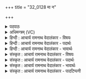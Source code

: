 +++
title = "32_0128 मा न"

+++
<details><summary>पदपाठः</summary>

मा꣢। नः꣣। इन्द्र। अभि꣢। आ꣣दि꣡शः꣢। आ꣣। दि꣡शः꣢꣯। सूरः꣢꣯। अ꣣क्तु꣡षु꣢। आ। य꣣मत्। त्वा꣢। यु꣣जा꣢। व꣣नेम। त꣢त्। १२८।
</details>

<details><summary>अधिमन्त्रम् (VC)</summary>

- इन्द्रः
- श्रुतकक्षः
- गायत्री
- षड्जः
- ऐन्द्रं काण्डम्
</details>

<details><summary>हिन्दी : आचार्य रामनाथ वेदालंकार - विषयः</summary>

अगले मन्त्र में यह प्रार्थना है कि इन्द्र की मैत्री प्राप्त कर हम आक्रान्ता शत्रुओं पर विजय पा लें।
</details>

<details><summary>हिन्दी : आचार्य रामनाथ वेदालंकार - पदार्थः</summary>

पदार्थान्वय -  हे (इन्द्र) परमवीर परमात्मन् अथवा राजन् ! (आदिशः) किसी भी दिशा से (सूरः) अवसर देखकर चुपके से आजानेवाला काम-क्रोधादि राक्षसगण या चोर आदि का समूह (अक्तुषु) अज्ञान-रात्रियों में अथवा अँधेरी रातों में (नः) हमें (मा) मत (अभि आ यमत्) आक्रान्त करे। यदि आक्रान्त करे तो (त्वा) आप (युजा) सहायक के द्वारा हम (तत्) उस कामादि राक्षसगण को अथवा चोरों के गिरोह को (वनेम) विनष्ट कर दें, समूल उन्मूलन करने में समर्थ हों ॥४॥ इस मन्त्र में श्लेषालङ्कार है ॥४॥
</details>

<details><summary>हिन्दी : आचार्य रामनाथ वेदालंकार - भावार्थः</summary>

भावार्थ -  इस संसार में अज्ञानान्धकार में अथवा अँधियारी रात में पड़े हुए हम लोगों की न्यूनता देखकर जो कोई काम-क्रोधादि या चोर-लुटेरा आदि हम पर आक्रमण कर हमे विनष्ट करना चाहे, उसे परमात्मा और राजा की सहायता से हम धूल में मिला दें ॥४॥
</details>

<details><summary>संस्कृत : आचार्य रामनाथ वेदालंकार - विषयः</summary>

अथेन्द्रस्य सख्यं प्राप्य वयमाक्रान्तॄन् विजयेमहीति प्रार्थ्यते।
</details>

<details><summary>संस्कृत : आचार्य रामनाथ वेदालंकार - पदार्थः</summary>

पदार्थान्वय -  हे (इन्द्र) परमवीर परमात्मन् राजन् वा ! (आदिशः२) कस्मादपि दिग्भागात् (सूरः३) अवसरं दृष्ट्वाऽकस्मात् सरणशीलः कामक्रोधादिरक्षोगणश्चौरादिवर्गो वा। यथा यास्काचार्येण सूर्य शब्दः सृ गतौ धातोर्निष्पादितस्तथैव सूरशब्दोऽपि तस्मादेव धातोर्निष्पादयितुं शक्यम्। द्रष्टव्यम् निरु० १२।१४। (अक्तुषु) अज्ञानरात्रिषु तिमिरनिशासु वा। अक्तुरिति रात्रिनाम। निघं० १।७। (नः) अस्मान् (मा) न (अभि आ यमत्४) अभ्याक्रामेत्। अभि आङ् पूर्वाद् यम उपरमे धातोर्लेटि बहुलं छन्दसि अ० २।४।७३ इति शपो लुकि यच्छादेशाभावः। लेटोऽडाटौ अ० ३।४।९४ इत्यडागमः। यदि च अभ्याक्रामेत् तर्हि (त्वा) त्वया। युष्मदस्तृतीयैकवचने सुपां सुलुक्० अ० ७।१।३९ इति पूर्वसवर्णदीर्घः। (युजा) सहायकेन, वयम् (तत्) रक्षोगणं चौरादिवर्गं वा (वनेम५) हिंस्याम, समूलमुन्मूलयितुं प्रभवेम ॥४॥ अत्र श्लेषालङ्कारः ॥४॥
</details>

<details><summary>संस्कृत : आचार्य रामनाथ वेदालंकार - भावार्थः</summary>

भावार्थ -  जगत्यस्मिन्नज्ञानतिमिरे तमःपूर्णायां रात्रौ वा निवसतामस्माकं छिद्रं प्रेक्ष्य यः कोऽपि कामक्रोधादिश्चौरलुण्ठकादिर्वाऽऽक्रम्यास्मान् जिघांसति तं परमात्मनो नृपस्य च साहाय्येन वयं धूलिसात् कुर्याम ॥४॥
</details>

<details><summary>संस्कृत : आचार्य रामनाथ वेदालंकार - पादटिप्पनी</summary>

टिप्पनी -   १. ऋ० ८।९२।३१ ऋषिः श्रुतकक्षः सुकक्षो वा। २. आभिमुख्येन युद्धार्थं ये आदिश्यन्ते ते अभ्यादिशः आज्ञाकरा इत्यर्थः—इति वि०। आदेष्टा, प्रवृत्तिरोधक आदेशः। यो नः पूषन्नघो वृको दुःशेव आदिदेशति। अप स्म तं पथोजहि। ऋ० १।४२।२ इति मन्त्रदर्शनात्—इति भ०। आदिशः आदेष्टा समन्तादायुधानि अतिसृजन्—इति सा०। ३. सूरः प्रेरकः शत्रुः०—इति भ०। सूरः, सृ गतौ, सर्वत्र सरणशीलः राक्षसः—इति सा०। उणादौ तु सुसूधाञ्गृधिभ्यः क्रन् उ० २।२५ इति षू धातोः क्रन्। ४. मा आयमत् नाभिगच्छेदयम् इत्यर्थः—भ०। मा अभ्यागमत् आ आभिमुख्येन मा नियन्ताऽऽगन्ता भवतु—इति सा०। ५. वनेम वनतिर्यद्यप्यन्यत्र सम्भजनार्थस्तथापीह हिंसार्थो द्रष्टव्यः। हिंस्याम—इति० वि०। वनेम लभेमहि—इति भ०। वनेम हन्याम, श्रथश्लथक्लथ हिंसार्थाः, वन च इत्यत्र पठितत्वाद् हिंसार्थः—इति सा०।
</details>